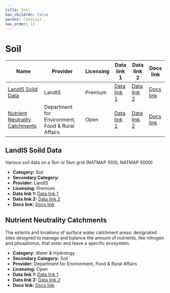 ```yaml
---
title: Soil
has_children: false
parent: Catalist
nav_order: 13
---
```


# Soil

| Name                                                              | Provider                                         | Licensing | Data link 1                                                                                                           | Data link 2     | Docs link                                                                                       |
| ----------------------------------------------------------------- | ------------------------------------------------ | --------- | --------------------------------------------------------------------------------------------------------------------- | --------------- | ----------------------------------------------------------------------------------------------- |
| [LandIS Soild Data](#landis-soild-data)                           | LandIS                                           | Premium   | [Data link 1](https://www.landis.org.uk/data/pricer.cfm)                                                              | [Data link 2]() | [Docs link](https://www.landis.org.uk/data/natmap.cfm)                                          |
| [Nutrient Neutrality Catchments](#nutrient-neutrality-catchments) | Department for Environment, Food & Rural Affairs | Open      | [Data link 1](https://naturalengland-defra.opendata.arcgis.com/datasets/nutrient-neutrality-catchments-england/about) | [Data link 2]() | [Docs link](https://environment.data.gov.uk/defra/c11d1558-7d2f-4a71-9c20-93f02d148ef5/details) |

## LandIS Soild Data

Various soil data on a 1km or 5km grid (NATMAP 1000, NATMAP 5000)

- **Category:** Soil
- **Secondary Category:** 
- **Provider:** LandIS
- **Licensing:** Premium
- **Data link 1:** [Data link 1](https://www.landis.org.uk/data/pricer.cfm)
- **Data link 2:** [Data link 2]()
- **Docs link:** [Docs link](https://www.landis.org.uk/data/natmap.cfm)



## Nutrient Neutrality Catchments

The extents and locations of surface water catchment areas: designated sites designed to manage and balance the amount of nutrients, like nitrogen and phosphorus, that enter and leave a specific ecosystem.

- **Category:** Water & Hydrology
- **Secondary Category:** Soil
- **Provider:** Department for Environment, Food & Rural Affairs
- **Licensing:** Open
- **Data link 1:** [Data link 1](https://naturalengland-defra.opendata.arcgis.com/datasets/nutrient-neutrality-catchments-england/about)
- **Data link 2:** [Data link 2]()
- **Docs link:** [Docs link](https://environment.data.gov.uk/defra/c11d1558-7d2f-4a71-9c20-93f02d148ef5/details)
